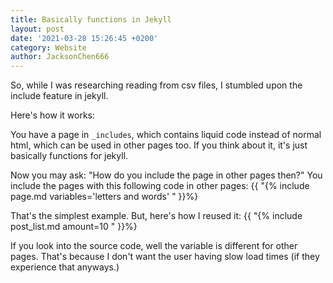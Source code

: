 ```yaml
---
title: Basically functions in Jekyll
layout: post
date: '2021-03-28 15:26:45 +0200'
category: Website
author: JacksonChen666
---
```

So, while I was researching reading from csv files, I stumbled upon the include feature in jekyll.

Here's how it works:

You have a page in `_includes`, which contains liquid code instead of normal html, which can be used in other pages too.
If you think about it, it's just basically functions for jekyll.

Now you may ask: "How do you include the page in other pages then?"
You include the pages with this following code in other pages: {{ "{% include page.md variables='letters and words' " }}%}

That's the simplest example. But, here's how I reused it: {{ "{% include post_list.md amount=10 " }}%}

If you look into the source code, well the variable is different for other pages. That's because I don't want the user having slow load times (if they experience that anyways.)
